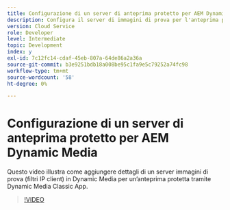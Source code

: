 ```yaml
---
title: Configurazione di un server di anteprima protetto per AEM Dynamic Media
description: Configura il server di immagini di prova per l'anteprima protetta tramite AEM Dynamic Media Classic App.
version: Cloud Service
role: Developer
level: Intermediate
topic: Development
index: y
exl-id: 7c12fc14-cdaf-45eb-807a-64de86a2a36a
source-git-commit: b3e9251bdb18a008be95c1fa9e5c79252a74fc98
workflow-type: tm+mt
source-wordcount: '58'
ht-degree: 0%

---
```


# Configurazione di un server di anteprima protetto per AEM Dynamic Media

Questo video illustra come aggiungere dettagli di un server immagini di prova (filtri IP client) in Dynamic Media per un’anteprima protetta tramite Dynamic Media Classic App.

>[!VIDEO](https://video.tv.adobe.com/v/335462?quality=12&learn=on)
